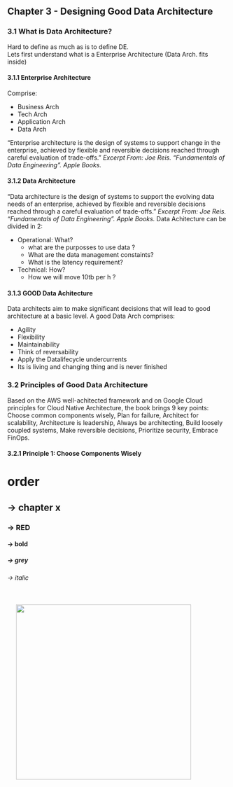 ## Chapter 3 - Designing Good Data Architecture
### 3.1 What is Data Architecture?
Hard to define as much as is to define DE.   
Lets first understand what is a Enterprise Architecture (Data Arch. fits inside)

#### 3.1.1 Enterprise Architecture
Comprise:
* Business Arch
* Tech Arch
* Application Arch
* Data Arch

“Enterprise architecture is the design of systems to support change in the enterprise, achieved by flexible and reversible decisions reached through careful evaluation of trade-offs.”
*Excerpt From: Joe Reis. “Fundamentals of Data Engineering”. Apple Books.*

#### 3.1.2 Data Architecture
“Data architecture is the design of systems to support the evolving data needs of an enterprise, achieved by flexible and reversible decisions reached through a careful evaluation of trade-offs.”
*Excerpt From: Joe Reis. “Fundamentals of Data Engineering”. Apple Books.* 
Data Achitecture can be divided in 2:
* Operational: What?
    * what are the purposses to use data ?
    * What are the data management constaints?
    * What is the latency requirement?
* Technical: How?
    * How we will move 10tb per h ?

#### 3.1.3 GOOD Data Achitecture
Data architects aim to make significant decisions that will lead to good architecture at a basic level. A good Data Arch comprises:
* Agility
* Flexibility
* Maintainability
* Think of reversability
* Apply the Datalifecycle undercurrents
* Its is living and changing thing and is never finished

### 3.2 Principles of Good Data Architecture
Based on the AWS well-achitected framework and on Google Cloud principles for Cloud Native Architecture, the book brings 9 key points: Choose common components wisely, Plan for failure, Architect for scalability, Architecture is leadership, Always be architecting, Build loosely coupled systems, Make reversible decisions, Prioritize security, Embrace FinOps.

#### 3.2.1 Principle 1: Choose Components Wisely






# order
## -> chapter x 
### -> RED 
#### -> bold 
##### -> grey
###### -> italic

<div><img src="link" style="height: 400px; margin: 20px"/></div>